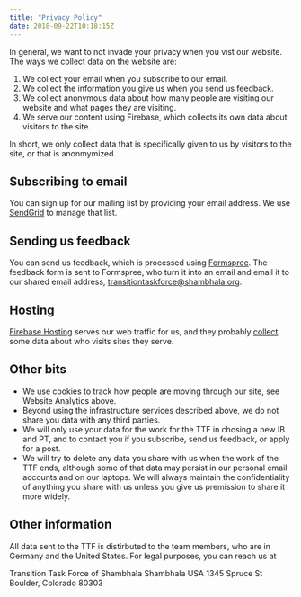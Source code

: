 ```yaml
---
title: "Privacy Policy"
date: 2018-09-22T10:18:15Z
---
```


In general, we want to not invade your privacy when you vist our website. The ways we collect data on the website are:

1. We collect your email when you subscribe to our email.
1. We collect the information you give us when you send us feedback.
1. We collect anonymous data about how many people are visiting our website and what pages they are visiting.
1. We serve our content using Firebase, which collects its own data about visitors to the site.

In short, we only collect data that is specifically given to us by visitors to the site, or that is anonmymized.

## Subscribing to email

You can sign up for our mailing list by providing your email address. We use [SendGrid](https://sendgrid.com/policies/privacy/) to manage that list.

## Sending us feedback

You can send us feedback, which is processed using [Formspree](https://formspree.io/static/PrivacyPolicy.pdf). The feedback form is sent to Formspree, who turn it into an email and email it to our shared email address, transitiontaskforce@shambhala.org.

## Hosting

[Firebase Hosting](https://firebase.google.com/support/privacy/) serves our web traffic for us, and they probably [collect](https://policies.google.com/privacy) some data about who visits sites they serve.

## Other bits

* We use cookies to track how people are moving through our site, see Website Analytics above.
* Beyond using the infrastructure services described above, we do not share you data with any third parties.
* We will only use your data for the work for the TTF in chosing a new IB and PT, and to contact you if you subscribe, send us feedback, or apply for a post.
* We will try to delete any data you share with us when the work of the TTF ends, although some of that data may persist in our personal email accounts and on our laptops.  We will always maintain the confidentiality of anything you share with us unless you give us premission to share it more widely.

## Other information

All data sent to the TTF is distirbuted to the team members, who are in Germany and the United States. For legal purposes, you can reach us at

Transition Task Force of Shambhala
Shambhala USA
1345 Spruce St
Boulder, Colorado 80303

